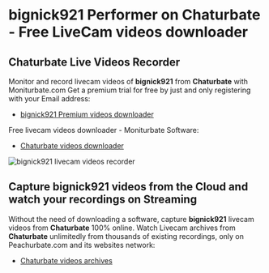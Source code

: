 # bignick921 Performer on Chaturbate - Free LiveCam videos downloader

## Chaturbate Live Videos Recorder

Monitor and record livecam videos of **bignick921** from **Chaturbate** with Moniturbate.com
Get a premium trial for free by just and only registering with your Email address:
* [bignick921 Premium videos downloader](https://moniturbate.com/request-demo-licence-key.html)

Free livecam videos downloader - Moniturbate Software:
* [Chaturbate videos downloader](https://moniturbate.com/moniturbate-download-software.html)

![bignick921 livecam videos recorder](https://peachurnet.com/templates/moniturbate-software.png)


## Capture bignick921 videos from the Cloud and watch your recordings on Streaming

Without the need of downloading a software, capture **bignick921** livecam videos from **Chaturbate** 100% online.
Watch Livecam archives from **Chaturbate** unlimitedly from thousands of existing recordings, only on Peachurbate.com and its websites network:
* [Chaturbate videos archives](https://peachurnet.com/)